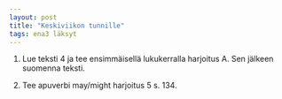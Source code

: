 ```yaml
---
layout: post
title: "Keskiviikon tunnille"
tags: ena3 läksyt
---
```


1. Lue teksti 4 ja tee ensimmäisellä lukukerralla harjoitus A. Sen jälkeen suomenna teksti.

2. Tee apuverbi may/might harjoitus 5 s. 134.